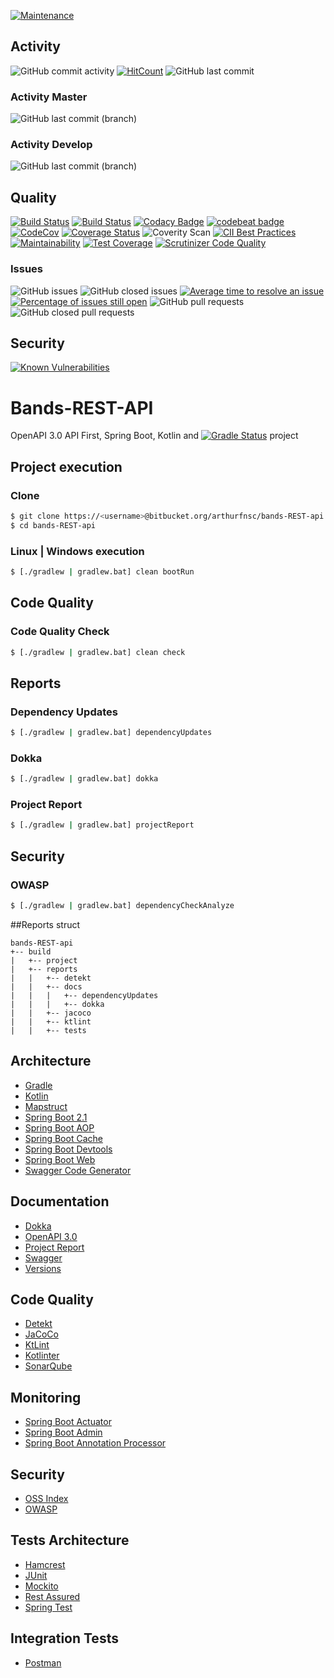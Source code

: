 [![Maintenance](https://img.shields.io/badge/Maintained%3F-yes-green.svg)](https://GitHub.com/arthurfnsc/bands-REST-api.js/graphs/commit-activity)

## Activity
![GitHub commit activity](https://img.shields.io/github/commit-activity/m/arthurfnsc/bands-REST-api.svg?style=popout)
[![HitCount](http://hits.dwyl.io/arthurfnsc/bands-REST-api.svg)](http://hits.dwyl.io/arthurfnsc/bands-REST-api)
![GitHub last commit](https://img.shields.io/github/last-commit/arthurfnsc/bands-REST-api.svg?style=popout)

### Activity Master
![GitHub last commit (branch)](https://img.shields.io/github/last-commit/arthurfnsc/bands-REST-api/master.svg)

### Activity Develop
![GitHub last commit (branch)](https://img.shields.io/github/last-commit/arthurfnsc/bands-REST-api/develop.svg)

## Quality
[![Build Status](https://travis-ci.org/arthurfnsc/bands-REST-api.svg?branch=master)](https://travis-ci.org/arthurfnsc/bands-REST-api)
[![Build Status](https://scrutinizer-ci.com/g/arthurfnsc/bands-REST-api/badges/build.png?b=master)](https://scrutinizer-ci.com/g/arthurfnsc/bands-REST-api/build-status/master)
[![Codacy Badge](https://api.codacy.com/project/badge/Grade/cdd4a6584d664e5bb7f08ce7cb53acc9)](https://app.codacy.com/app/arthurfnsc/bands-REST-api?utm_source=github.com&utm_medium=referral&utm_content=arthurfnsc/bands-REST-api&utm_campaign=Badge_Grade_Dashboard)
[![codebeat badge](https://codebeat.co/badges/04c42974-9328-493e-8726-dc62cd3e97d4)](https://codebeat.co/projects/github-com-arthurfnsc-bands-rest-api-develop)
[![CodeCov](https://codecov.io/gh/arthurfnsc/bands-REST-api/branch/master/graph/badge.svg)](https://codecov.io/gh/arthurfnsc/bands-REST-api)
[![Coverage Status](https://coveralls.io/repos/github/arthurfnsc/bands-REST-api/badge.svg?branch=master)](https://coveralls.io/github/arthurfnsc/bands-REST-api?branch=master)
![Coverity Scan](https://img.shields.io/coverity/scan/18345.svg)
[![CII Best Practices](https://bestpractices.coreinfrastructure.org/projects/2795/badge)](https://bestpractices.coreinfrastructure.org/projects/2795)
[![Maintainability](https://api.codeclimate.com/v1/badges/9da475d2a2181f956573/maintainability)](https://codeclimate.com/github/arthurfnsc/bands-REST-api/maintainability)
[![Test Coverage](https://api.codeclimate.com/v1/badges/9da475d2a2181f956573/test_coverage)](https://codeclimate.com/github/arthurfnsc/bands-REST-api/test_coverage)
[![Scrutinizer Code Quality](https://scrutinizer-ci.com/g/arthurfnsc/bands-REST-api/badges/quality-score.png?b=master)](https://scrutinizer-ci.com/g/arthurfnsc/bands-REST-api/?branch=master)

### Issues
![GitHub issues](https://img.shields.io/github/issues/arthurfnsc/bands-REST-api.svg)
![GitHub closed issues](https://img.shields.io/github/issues-closed/arthurfnsc/bands-REST-api.svg)
[![Average time to resolve an issue](http://isitmaintained.com/badge/resolution/arthurfnsc/bands-REST-api.svg)](http://isitmaintained.com/project/arthurfnsc/bands-REST-api "Average time to resolve an issue")
[![Percentage of issues still open](http://isitmaintained.com/badge/open/arthurfnsc/bands-REST-api.svg)](http://isitmaintained.com/project/arthurfnsc/bands-REST-api "Percentage of issues still open")
![GitHub pull requests](https://img.shields.io/github/issues-pr/arthurfnsc/bands-REST-api.svg)
![GitHub closed pull requests](https://img.shields.io/github/issues-pr-closed/arthurfnsc/bands-REST-api.svg)

## Security
[![Known Vulnerabilities](https://snyk.io/test/github/arthurfnsc/bands-REST-api/badge.svg?targetFile=build.gradle)](https://snyk.io/test/github/arthurfnsc/bands-REST-api?targetFile=build.gradle)

# Bands-REST-API

OpenAPI 3.0 API First, Spring Boot, Kotlin and [![Gradle Status](https://gradleupdate.appspot.com/arthurfnsc/bands-REST-api/status.svg)](https://gradleupdate.appspot.com/arthurfnsc/bands-REST-api/status) project

## Project execution

### Clone
```sh
$ git clone https://<username>@bitbucket.org/arthurfnsc/bands-REST-api.git
$ cd bands-REST-api
```

### Linux | Windows execution
```sh
$ [./gradlew | gradlew.bat] clean bootRun
```

## Code Quality
### Code Quality Check
```sh
$ [./gradlew | gradlew.bat] clean check
```

## Reports
### Dependency Updates
```sh
$ [./gradlew | gradlew.bat] dependencyUpdates
```

### Dokka
```sh
$ [./gradlew | gradlew.bat] dokka
```

### Project Report
```sh
$ [./gradlew | gradlew.bat] projectReport
```

## Security
### OWASP
```sh
$ [./gradlew | gradlew.bat] dependencyCheckAnalyze
```

##Reports struct
```
bands-REST-api
+-- build
|   +-- project
|   +-- reports
|   |   +-- detekt
|   |   +-- docs
|   |   |   +-- dependencyUpdates
|   |   |   +-- dokka
|   |   +-- jacoco
|   |   +-- ktlint
|   |   +-- tests
```
## Architecture
*   [Gradle](https://gradle.org/)
*   [Kotlin](https://kotlinlang.org/)
*   [Mapstruct](http://mapstruct.org/)
*   [Spring Boot 2.1](https://projects.spring.io/spring-boot/)
*   [Spring Boot AOP]()
*   [Spring Boot Cache]()
*   [Spring Boot Devtools](https://docs.spring.io/spring-boot/docs/current/reference/html/using-boot-devtools.html)
*   [Spring Boot Web]()
*   [Swagger Code Generator](https://github.com/int128/gradle-swagger-generator-plugin)

## Documentation
*   [Dokka](https://github.com/Kotlin/dokka)
*   [OpenAPI 3.0](https://github.com/OAI/OpenAPI-Specification)
*   [Project Report](https://docs.gradle.org/current/userguide/project_report_plugin.html)
*   [Swagger](https://swagger.io/)
*   [Versions](https://github.com/ben-manes/gradle-versions-plugin)

## Code Quality
*   [Detekt](https://github.com/arturbosch/detekt)
*   [JaCoCo](https://www.eclemma.org/jacoco/)
*   [KtLint](https://github.com/JLLeitschuh/ktlint-gradle)
*   [Kotlinter](https://github.com/jeremymailen/kotlinter-gradle)
*   [SonarQube](https://www.sonarqube.org/)

## Monitoring
*   [Spring Boot Actuator](https://github.com/spring-projects/spring-boot/tree/master/spring-boot-project/spring-boot-actuator)
*   [Spring Boot Admin](https://github.com/codecentric/spring-boot-admin)
*   [Spring Boot Annotation Processor]()

## Security
*   [OSS Index](https://github.com/OSSIndex/ossindex-gradle-plugin/)
*   [OWASP](https://jeremylong.github.io/DependencyCheck/dependency-check-gradle/index.html)

## Tests Architecture
*   [Hamcrest](http://hamcrest.org/)
*   [JUnit](https://junit.org)
*   [Mockito](http://site.mockito.org/)
*   [Rest Assured](http://rest-assured.io/)
*   [Spring Test]()

## Integration Tests

*   [Postman](https://www.getpostman.com/)

